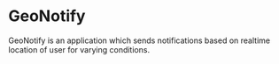 # GeoNotify
GeoNotify is an application which sends notifications based on realtime location of user for varying conditions.
